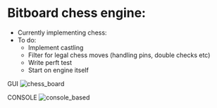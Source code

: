 # Bitboard chess engine:

- Currently implementing chess:
- To do:
  * Implement castling
  * Filter for legal chess moves (handling pins, double checks etc)
  * Write perft test
  * Start on engine itself

GUI
![chess_board](https://user-images.githubusercontent.com/56346800/207369911-f78d54ef-723f-4f5f-8ea9-01ba24f0e428.png)

CONSOLE 
![console_based](https://user-images.githubusercontent.com/56346800/207369968-7fed58a5-16c6-4dc1-9236-80413c274fdf.png)

